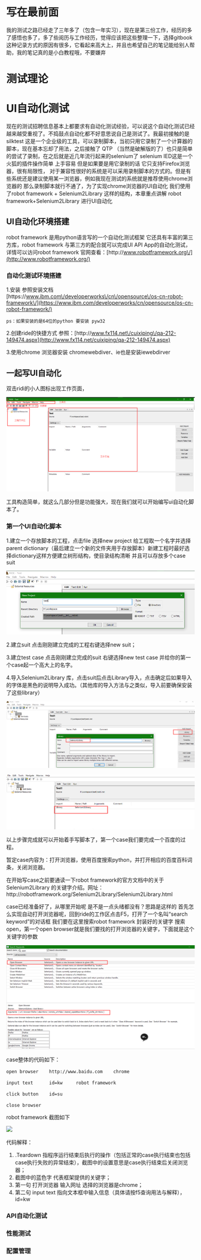 # 写在最前面

我的测试之路已经走了三年多了（包含一年实习），现在是第三份工作，经历的多了感悟也多了，多了些阅历与工作经历，觉得应该把这些整理一下，选择gitbook 这种记录方式的原因有很多，它看起来高大上，并且也希望自己的笔记能给别人帮助，我的笔记真的是小白教程哦，不要嫌弃

# 测试理论

# UI自动化测试

现在的测试招聘信息基本上都要求有自动化测试经验，可以说这个自动化测试已经越来越受重视了。不捣鼓点自动化都不好意思说自己是测试了。我最初接触的是silktest 这是一个企业级的工具，可以录制脚本，当初只用它录制了一个计算器的脚本，现在基本忘却了用法，之后接触了 QTP （当然是破解版的了）也只是简单的尝试了录制，在之后就是近几年流行起来的selenium了 selenium IED这是一个火狐的插件操作简单 上手容易 但是如果要是用它录制的话 它只支持Firefox浏览器，很有局限性， 对于兼容性很好的系统是可以采用录制脚本的方式的。但是有些系统还是建议使用某一浏览器，例如我现在测试的系统就是推荐使用chrome浏览器的 那么录制脚本就行不通了，为了实现chrome浏览器的UI自动化 我们使用了robot framework + Selenium2Library 这样的结构，本章重点讲解 robot framework+Selenium2Library 进行UI自动化

## UI自动化环境搭建

robot framework 是用python语言写的一个自动化测试框架 它还具有丰富的第三方库，robot framework 与第三方的配合就可以完成UI API App的自动化测试，详情可以访问robot framework 官网查看：[http:\/\/www.robotframework.org\/](http://www.robotframework.org/)

### 自动化测试环境搭建

1.安装 参照安装文档 [https:\/\/www.ibm.com\/developerworks\/cn\/opensource\/os-cn-robot-framework\/](https://www.ibm.com/developerworks/cn/opensource/os-cn-robot-framework/)

```
ps：如果安装的是64位的python 要安装 pyw32
```

2.创建ride的快捷方式 参照：[http:\/\/www.fx114.net\/cuixiping\/qa-212-149474.aspx](http://www.fx114.net/cuixiping/qa-212-149474.aspx)

3.使用chrome 浏览器安装 chromewebdiver、ie也是安装iewebdirver

## 一起写UI自动化

双击ridi的小人图标出现工作页面，

![](/assets/QQ图片20160929161536.png)

工具构造简单，就这么几部分但是功能强大，现在我们就可以开始编写ui自动化脚本了。

### 第一个UI自动化脚本

1.建立一个存放脚本的工程，点击file 选择new project 给工程取一个名字并选择parent dictionary（最后建立一个新的文件夹用于存放脚本）新建工程时最好选择dictionary这样方便建立树形结构，使目录结构清晰 并且可以存放多个case suit

![](/assets/新建工程.png)

2.建立suit 点击刚刚建立完成的工程右键选择new suit；

3.建立test case 点击刚刚建立完成的suit 右键选择new test case 并给你的第一个case起一个高大上的名字。

4.导入Selenium2Library 库，点击suit后点击Library导入，点击确定后如果导入的字体是黑色的说明导入成功。（其他库的导入方法与之类似，导入前要确保安装了这些library）

![](/assets/导出library.png)

![](/assets/导入.png)

以上步骤完成就可以开始着手写脚本了，第一个case我们要完成一个百度的过程。

暂定case内容为：打开浏览器，使用百度搜索python，并打开相应的百度百科词条，关闭浏览器。

在开始写case之前要通读一下robot framework的官方文档中的关于 Selenium2Library 的关键字介绍。网址：http:\/\/robotframework.org\/Selenium2Library\/Selenium2Library.html

case已经准备好了，从哪里开始呢 是不是一点头绪都没有？思路是这样的 首先怎么实现自动打开浏览器呢，回到ride的工作区点击F5，打开了一个名叫“search keyword”的对话框 我们要在这里搜索robot framework 封装好的关键字 搜索open，第一个open browser就是我们要找的打开浏览器的关键字，下面就是这个关键字的参数

![](/assets/搜索关键字.png)

case整体的代码如下：

```
open browser    http://www.baidu.com    chrome
```

```
input text      id=kw     robot framework
```

```
click button    id=su
```

```
close browser
```

robot framework 截图如下

![](/assets/代码1.png)

代码解释：

1. .Teardown 指程序运行结束后执行的操作（包括正常的case执行结束也包括case执行失败的异常结束），截图中的设置意思是case执行结束后关闭浏览器；
2. 截图中的蓝色字 代表框架提供的关键字；
3. 第一句 打开浏览器 输入网址 选择的浏览器是chrome；
4. 第二句 input text 指向文本框中输入信息（具体请按f5查询用法与解释），id=kw 



### API自动化测试

### 性能测试

### 配置管理

